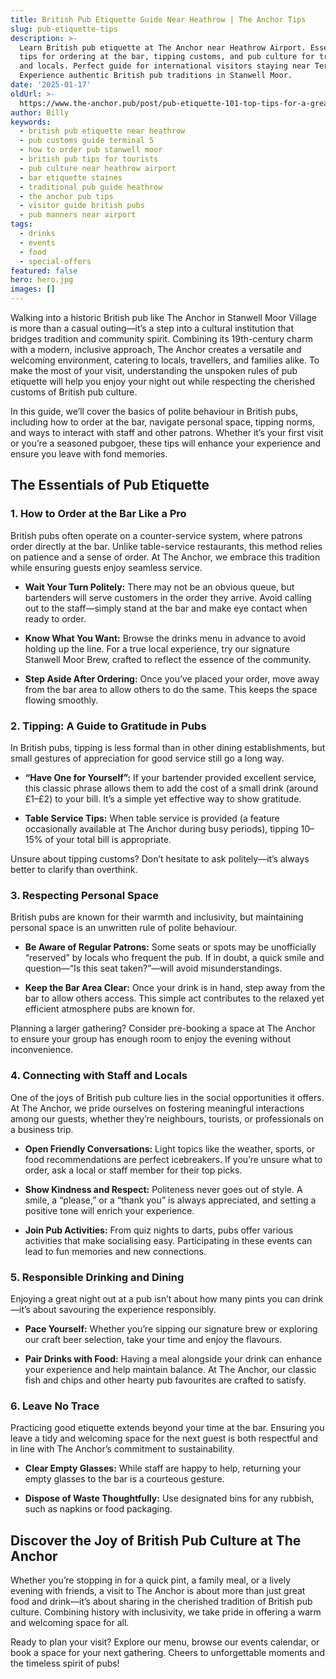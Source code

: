 ```yaml
---
title: British Pub Etiquette Guide Near Heathrow | The Anchor Tips
slug: pub-etiquette-tips
description: >-
  Learn British pub etiquette at The Anchor near Heathrow Airport. Essential
  tips for ordering at the bar, tipping customs, and pub culture for travelers
  and locals. Perfect guide for international visitors staying near Terminal 5.
  Experience authentic British pub traditions in Stanwell Moor.
date: '2025-01-17'
oldUrl: >-
  https://www.the-anchor.pub/post/pub-etiquette-101-top-tips-for-a-great-night-out
author: Billy
keywords:
  - british pub etiquette near heathrow
  - pub customs guide terminal 5
  - how to order pub stanwell moor
  - british pub tips for tourists
  - pub culture near heathrow airport
  - bar etiquette staines
  - traditional pub guide heathrow
  - the anchor pub tips
  - visitor guide british pubs
  - pub manners near airport
tags:
  - drinks
  - events
  - food
  - special-offers
featured: false
hero: hero.jpg
images: []
---
```


Walking into a historic British pub like The Anchor in Stanwell Moor Village is more than a casual outing—it’s a step into a cultural institution that bridges tradition and community spirit. Combining its 19th-century charm with a modern, inclusive approach, The Anchor creates a versatile and welcoming environment, catering to locals, travellers, and families alike. To make the most of your visit, understanding the unspoken rules of pub etiquette will help you enjoy your night out while respecting the cherished customs of British pub culture.

  

In this guide, we’ll cover the basics of polite behaviour in British pubs, including how to order at the bar, navigate personal space, tipping norms, and ways to interact with staff and other patrons. Whether it’s your first visit or you’re a seasoned pubgoer, these tips will enhance your experience and ensure you leave with fond memories.

  

## The Essentials of Pub Etiquette

  

### 1\. How to Order at the Bar Like a Pro

British pubs often operate on a counter-service system, where patrons order directly at the bar. Unlike table-service restaurants, this method relies on patience and a sense of order. At The Anchor, we embrace this tradition while ensuring guests enjoy seamless service.

  

*   **Wait Your Turn Politely:** There may not be an obvious queue, but bartenders will serve customers in the order they arrive. Avoid calling out to the staff—simply stand at the bar and make eye contact when ready to order.
    
*   **Know What You Want:** Browse the drinks menu in advance to avoid holding up the line. For a true local experience, try our signature Stanwell Moor Brew, crafted to reflect the essence of the community.
    
*   **Step Aside After Ordering:** Once you’ve placed your order, move away from the bar area to allow others to do the same. This keeps the space flowing smoothly.
    

  

### 2\. Tipping: A Guide to Gratitude in Pubs

In British pubs, tipping is less formal than in other dining establishments, but small gestures of appreciation for good service still go a long way.

  

*   **“Have One for Yourself”:** If your bartender provided excellent service, this classic phrase allows them to add the cost of a small drink (around £1–£2) to your bill. It’s a simple yet effective way to show gratitude.
    
*   **Table Service Tips:** When table service is provided (a feature occasionally available at The Anchor during busy periods), tipping 10–15% of your total bill is appropriate.
    
      
    

Unsure about tipping customs? Don’t hesitate to ask politely—it’s always better to clarify than overthink.

  

### 3\. Respecting Personal Space

British pubs are known for their warmth and inclusivity, but maintaining personal space is an unwritten rule of polite behaviour.

  

*   **Be Aware of Regular Patrons:** Some seats or spots may be unofficially “reserved” by locals who frequent the pub. If in doubt, a quick smile and question—“Is this seat taken?”—will avoid misunderstandings.
    
*   **Keep the Bar Area Clear:** Once your drink is in hand, step away from the bar to allow others access. This simple act contributes to the relaxed yet efficient atmosphere pubs are known for.
    

  

Planning a larger gathering? Consider pre-booking a space at The Anchor to ensure your group has enough room to enjoy the evening without inconvenience.

  

### 4\. Connecting with Staff and Locals

One of the joys of British pub culture lies in the social opportunities it offers. At The Anchor, we pride ourselves on fostering meaningful interactions among our guests, whether they’re neighbours, tourists, or professionals on a business trip.

  

*   **Open Friendly Conversations:** Light topics like the weather, sports, or food recommendations are perfect icebreakers. If you’re unsure what to order, ask a local or staff member for their top picks.
    
*   **Show Kindness and Respect:** Politeness never goes out of style. A smile, a “please,” or a “thank you” is always appreciated, and setting a positive tone will enrich your experience.
    
*   **Join Pub Activities:** From quiz nights to darts, pubs offer various activities that make socialising easy. Participating in these events can lead to fun memories and new connections.
    

  

### 5\. Responsible Drinking and Dining

Enjoying a great night out at a pub isn’t about how many pints you can drink—it’s about savouring the experience responsibly.

  

*   **Pace Yourself:** Whether you’re sipping our signature brew or exploring our craft beer selection, take your time and enjoy the flavours.
    
*   **Pair Drinks with Food:** Having a meal alongside your drink can enhance your experience and help maintain balance. At The Anchor, our classic fish and chips and other hearty pub favourites are crafted to satisfy.
    

  

### 6\. Leave No Trace

Practicing good etiquette extends beyond your time at the bar. Ensuring you leave a tidy and welcoming space for the next guest is both respectful and in line with The Anchor’s commitment to sustainability.

  

*   **Clear Empty Glasses:** While staff are happy to help, returning your empty glasses to the bar is a courteous gesture.
    
*   **Dispose of Waste Thoughtfully:** Use designated bins for any rubbish, such as napkins or food packaging.
    

  

## Discover the Joy of British Pub Culture at The Anchor

Whether you’re stopping in for a quick pint, a family meal, or a lively evening with friends, a visit to The Anchor is about more than just great food and drink—it’s about sharing in the cherished tradition of British pub culture. Combining history with inclusivity, we take pride in offering a warm and welcoming space for all.

  

Ready to plan your visit? Explore our menu, browse our events calendar, or book a space for your next gathering. Cheers to unforgettable moments and the timeless spirit of pubs!
